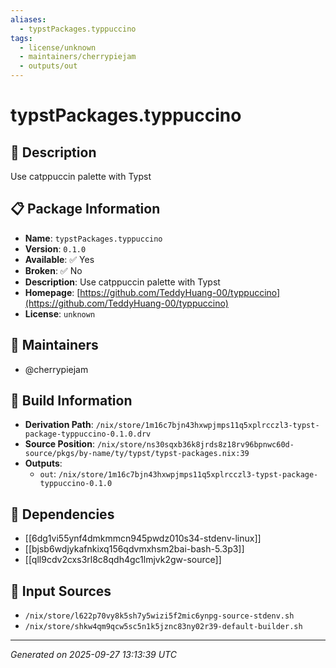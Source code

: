 ```yaml
---
aliases:
  - typstPackages.typpuccino
tags:
  - license/unknown
  - maintainers/cherrypiejam
  - outputs/out
---
```


# typstPackages.typpuccino

## 📝 Description

Use catppuccin palette with Typst

## 📋 Package Information

- **Name**: `typstPackages.typpuccino`
- **Version**: `0.1.0`
- **Available**: ✅ Yes
- **Broken**: ✅ No
- **Description**: Use catppuccin palette with Typst
- **Homepage**: [https://github.com/TeddyHuang-00/typpuccino](https://github.com/TeddyHuang-00/typpuccino)
- **License**: `unknown`
## 👥 Maintainers

- @cherrypiejam


## 🔧 Build Information

- **Derivation Path**: `/nix/store/1m16c7bjn43hxwpjmps11q5xplrcczl3-typst-package-typpuccino-0.1.0.drv`
- **Source Position**: `/nix/store/ns30sqxb36k8jrds8z18rv96bpnwc60d-source/pkgs/by-name/ty/typst/typst-packages.nix:39`
- **Outputs**:
  - `out`:  `/nix/store/1m16c7bjn43hxwpjmps11q5xplrcczl3-typst-package-typpuccino-0.1.0`

## 🔗 Dependencies

- [[6dg1vi55ynf4dmkmmcn945pwdz010s34-stdenv-linux]]
- [[bjsb6wdjykafnkixq156qdvmxhsm2bai-bash-5.3p3]]
- [[qll9cdv2cxs3rl8c8qdh4gc1lmjvk2gw-source]]

## 📁 Input Sources

- `/nix/store/l622p70vy8k5sh7y5wizi5f2mic6ynpg-source-stdenv.sh`
- `/nix/store/shkw4qm9qcw5sc5n1k5jznc83ny02r39-default-builder.sh`

---
*Generated on 2025-09-27 13:13:39 UTC*
